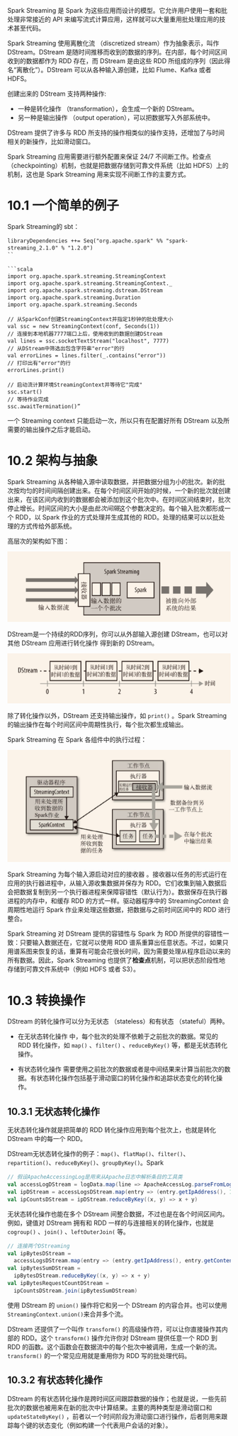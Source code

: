 Spark Streaming 是 Spark 为这些应用而设计的模型。它允许用户使用一套和批处理非常接近的 API 来编写流式计算应用，这样就可以大量重用批处理应用的技术甚至代码。

Spark Streaming 使用离散化流 （discretized stream）作为抽象表示，叫作 DStream。DStream 是随时间推移而收到的数据的序列。在内部，每个时间区间收到的数据都作为 RDD 存在，而 DStream 是由这些 RDD 所组成的序列（因此得名“离散化”）。DStream 可以从各种输入源创建，比如 Flume、Kafka 或者 HDFS。

创建出来的 DStream 支持两种操作:
- 一种是转化操作 （transformation），会生成一个新的 DStream。
- 另一种是输出操作 （output operation），可以把数据写入外部系统中。

DStream 提供了许多与 RDD 所支持的操作相类似的操作支持，还增加了与时间相关的新操作，比如滑动窗口。

Spark Streaming 应用需要进行额外配置来保证 24/7 不间断工作。检查点 （checkpointing）机制，也就是把数据存储到可靠文件系统（比如 HDFS）上的机制，这也是 Spark Streaming 用来实现不间断工作的主要方式。

# 10.1 一个简单的例子

Spark Streaming的 sbt：

```properties
libraryDependencies ++= Seq("org.apache.spark" %% "spark-streaming_2.1.0" % "1.2.0")
``

```scala 
import org.apache.spark.streaming.StreamingContext
import org.apache.spark.streaming.StreamingContext._
import org.apache.spark.streaming.dstream.DStream
import org.apache.spark.streaming.Duration
import org.apache.spark.streaming.Seconds

// 从SparkConf创建StreamingContext并指定1秒钟的批处理大小
val ssc = new StreamingContext(conf, Seconds(1))
// 连接到本地机器7777端口上后，使用收到的数据创建DStream
val lines = ssc.socketTextStream("localhost", 7777)
// 从DStream中筛选出包含字符串"error"的行
val errorLines = lines.filter(_.contains("error"))
// 打印出有"error"的行
errorLines.print()

// 启动流计算环境StreamingContext并等待它"完成"
ssc.start()
// 等待作业完成
ssc.awaitTermination()”
```

一个 Streaming context 只能启动一次，所以只有在配置好所有 DStream 以及所需要的输出操作之后才能启动。


# 10.2 架构与抽象

Spark Streaming 从各种输入源中读取数据，并把数据分组为小的批次。新的批次按均匀的时间间隔创建出来。在每个时间区间开始的时候，一个新的批次就创建出来，在该区间内收到的数据都会被添加到这个批次中。在时间区间结束时，批次停止增长。时间区间的大小是由*批次间隔*这个参数决定的。每个输入批次都形成一个 RDD，以 Spark 作业的方式处理并生成其他的 RDD。处理的结果可以以批处理的方式传给外部系统。

高层次的架构如下图：

![](img/chap10/img0.png)

DStream是一个持续的RDD序列，你可以从外部输入源创建 DStream，也可以对其他 DStream 应用进行转化操作 得到新的 DStream。

![](img/chap10/img1.png)

除了转化操作以外，DStream 还支持输出操作，如 `print()` 。Spark Streaming 的输出操作在每个时间区间中周期性执行，每个批次都生成输出。

Spark Streaming 在 Spark 各组件中的执行过程：

![](img/chap10/img2.png)

Spark Streaming 为每个输入源启动对应的接收器 。接收器以任务的形式运行在应用的执行器进程中，从输入源收集数据并保存为 RDD。它们收集到输入数据后会把数据复制到另一个执行器进程来保障容错性（默认行为）。数据保存在执行器进程的内存中，和缓存 RDD 的方式一样。驱动器程序中的 StreamingContext 会周期性地运行 Spark 作业来处理这些数据，把数据与之前时间区间中的 RDD 进行整合。

Spark Streaming 对 DStream 提供的容错性与 Spark 为 RDD 所提供的容错性一致：只要输入数据还在，它就可以使用 RDD 谱系重算出任意状态。不过，如果只用谱系图来恢复的话，重算有可能会花很长时间，因为需要处理从程序启动以来的所有数据。因此，Spark Streaming 也提供了**检查点**机制，可以把状态阶段性地存储到可靠文件系统中（例如 HDFS 或者 S3）。


# 10.3 转换操作

DStream 的转化操作可以分为无状态 （stateless）和有状态 （stateful）两种。

- 在无状态转化操作 中，每个批次的处理不依赖于之前批次的数据。常见的 RDD 转化操作，如 `map()` 、`filter()` 、`reduceByKey()` 等，都是无状态转化操作。

- 有状态转化操作 需要使用之前批次的数据或者是中间结果来计算当前批次的数据。有状态转化操作包括基于滑动窗口的转化操作和追踪状态变化的转化操作。

## 10.3.1 无状态转化操作

无状态转化操作就是把简单的 RDD 转化操作应用到每个批次上，也就是转化 DStream 中的每一个 RDD。

DStream无状态转化操作的例子：`map()`、`flatMap()`、`filter()`、`repartition()`、`reduceByKey()`、`groupByKey()`。Spark

```scala 
// 假设ApacheAccessingLog是用来从Apache日志中解析条目的工具类
val accessLogDStream = logData.map(line => ApacheAccessLog.parseFromLogLine(line))
val ipDStream = accessLogsDStream.map(entry => (entry.getIpAddress(), 1))
val ipCountsDStream = ipDStream.reduceByKey((x, y) => x + y)
```

无状态转化操作也能在多个 DStream 间整合数据，不过也是在各个时间区间内。例如，键值对 DStream 拥有和 RDD 一样的与连接相关的转化操作，也就是 `cogroup()` 、`join()` 、`leftOuterJoin(` 等。

```scala 
// 连接两个DStreaming
val ipBytesDStream =
  accessLogsDStream.map(entry => (entry.getIpAddress(), entry.getContentSize()))
val ipBytesSumDStream =
  ipBytesDStream.reduceByKey((x, y) => x + y)
val ipBytesRequestCountDStream =
  ipCountsDStream.join(ipBytesSumDStream)
```

使用 DStream 的 `union()` 操作将它和另一个 DStream 的内容合并。也可以使用 `StreamingContext.union()`来合并多个流。

DStream 还提供了一个叫作 `transform()` 的高级操作符，可以让你直接操作其内部的 RDD。这个 `transform()` 操作允许你对 DStream 提供任意一个 RDD 到 RDD 的函数。这个函数会在数据流中的每个批次中被调用，生成一个新的流。`transform()` 的一个常见应用就是重用你为 RDD 写的批处理代码。

## 10.3.2 有状态转化操作

DStream 的有状态转化操作是跨时间区间跟踪数据的操作；也就是说，一些先前批次的数据也被用来在新的批次中计算结果。主要的两种类型是滑动窗口和 `updateStateByKey()` ，前者以一个时间阶段为滑动窗口进行操作，后者则用来跟踪每个键的状态变化（例如构建一个代表用户会话的对象）。
